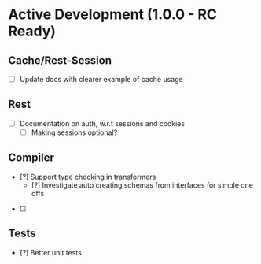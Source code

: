 Active Development (1.0.0 - RC Ready)
=====================================

Cache/Rest-Session
--------------------------
- [ ] Update docs with clearer example of cache usage

Rest
----------------------
- [ ] Documentation on auth, w.r.t sessions and cookies
   - [ ] Making sessions optional?

Compiler
----------------------
- [?] Support type checking in transformers
  - [?] Investigate auto creating schemas from interfaces for simple one offs  
- [ ] 

Tests
--------------
- [?] Better unit tests
